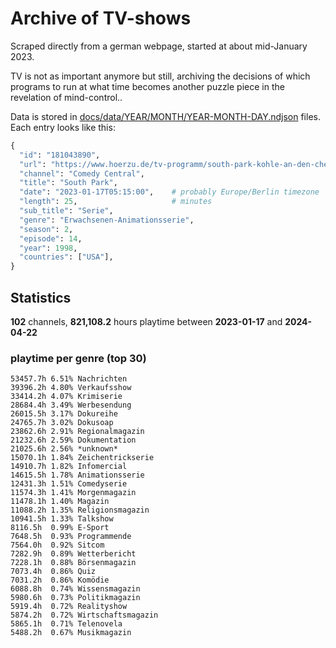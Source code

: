 # Archive of TV-shows

Scraped directly from a german webpage, started at about mid-January 2023.

TV is not as important anymore but still, archiving the decisions of which programs to run at what time
becomes another puzzle piece in the revelation of mind-control.. 

Data is stored in [docs/data/YEAR/MONTH/YEAR-MONTH-DAY.ndjson](docs/data/) files. 
Each entry looks like this:

```python
{
  "id": "181043890", 
  "url": "https://www.hoerzu.de/tv-programm/south-park-kohle-an-den-chefkoch/bid_181043890/", 
  "channel": "Comedy Central", 
  "title": "South Park", 
  "date": "2023-01-17T05:15:00",    # probably Europe/Berlin timezone 
  "length": 25,                     # minutes 
  "sub_title": "Serie", 
  "genre": "Erwachsenen-Animationsserie", 
  "season": 2, 
  "episode": 14, 
  "year": 1998, 
  "countries": ["USA"],
}
```

## Statistics

**102** channels, **821,108.2** hours playtime between **2023-01-17** and **2024-04-22**


### playtime per genre (top 30)

    53457.7h 6.51% Nachrichten
    39396.2h 4.80% Verkaufsshow
    33414.2h 4.07% Krimiserie
    28684.4h 3.49% Werbesendung
    26015.5h 3.17% Dokureihe
    24765.7h 3.02% Dokusoap
    23862.6h 2.91% Regionalmagazin
    21232.6h 2.59% Dokumentation
    21025.6h 2.56% *unknown*
    15070.1h 1.84% Zeichentrickserie
    14910.7h 1.82% Infomercial
    14615.5h 1.78% Animationsserie
    12431.3h 1.51% Comedyserie
    11574.3h 1.41% Morgenmagazin
    11478.1h 1.40% Magazin
    11088.2h 1.35% Religionsmagazin
    10941.5h 1.33% Talkshow
    8116.5h  0.99% E-Sport
    7648.5h  0.93% Programmende
    7564.0h  0.92% Sitcom
    7282.9h  0.89% Wetterbericht
    7228.1h  0.88% Börsenmagazin
    7073.4h  0.86% Quiz
    7031.2h  0.86% Komödie
    6088.8h  0.74% Wissensmagazin
    5980.6h  0.73% Politikmagazin
    5919.4h  0.72% Realityshow
    5874.2h  0.72% Wirtschaftsmagazin
    5865.1h  0.71% Telenovela
    5488.2h  0.67% Musikmagazin
